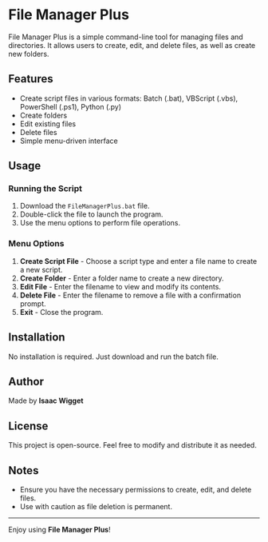 # File Manager Plus

File Manager Plus is a simple command-line tool for managing files and directories. It allows users to create, edit, and delete files, as well as create new folders.

## Features
- Create script files in various formats: Batch (.bat), VBScript (.vbs), PowerShell (.ps1), Python (.py)
- Create folders
- Edit existing files
- Delete files
- Simple menu-driven interface

## Usage
### Running the Script
1. Download the `FileManagerPlus.bat` file.
2. Double-click the file to launch the program.
3. Use the menu options to perform file operations.

### Menu Options
1. **Create Script File** - Choose a script type and enter a file name to create a new script.
2. **Create Folder** - Enter a folder name to create a new directory.
3. **Edit File** - Enter the filename to view and modify its contents.
4. **Delete File** - Enter the filename to remove a file with a confirmation prompt.
5. **Exit** - Close the program.

## Installation
No installation is required. Just download and run the batch file.

## Author
Made by **Isaac Wigget**

## License
This project is open-source. Feel free to modify and distribute it as needed.

## Notes
- Ensure you have the necessary permissions to create, edit, and delete files.
- Use with caution as file deletion is permanent.

---
Enjoy using **File Manager Plus**!


